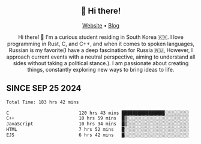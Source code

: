 <h2 align="center">👋 Hi there!</h2>
<p align="center">
  <a href="https://urdekcah.ru">Website</a> •
  <a href="https://urdekcah.blog">Blog</a>
</p>

<p align="center">
  Hi there! 👋 I'm a curious student residing in South Korea 🇰🇷. I love programming in Rust, C, and C++, and when it comes to spoken languages, Russian is my favorite(I have a deep fascination for Russia 🇷🇺, However, I approach current events with a neutral perspective, aiming to understand all sides without taking a political stance.). I am passionate about creating things, constantly exploring new ways to bring ideas to life.
</p>

## SINCE SEP 25 2024
<!--START_SECTION:waka-->

```txt
Total Time: 183 hrs 42 mins

C                          120 hrs 43 mins ████████████████░░░░░░░░░   63.94 %
C++                        10 hrs 59 mins  █▒░░░░░░░░░░░░░░░░░░░░░░░   05.83 %
JavaScript                 10 hrs 34 mins  █▒░░░░░░░░░░░░░░░░░░░░░░░   05.60 %
HTML                       7 hrs 52 mins   █░░░░░░░░░░░░░░░░░░░░░░░░   04.17 %
EJS                        6 hrs 42 mins   █░░░░░░░░░░░░░░░░░░░░░░░░   03.55 %
```

<!--END_SECTION:waka-->

<!--
**urdekcah/urdekcah** is a ✨ _special_ ✨ repository because its `README.md` (this file) appears on your GitHub profile.

Here are some ideas to get you started:

- 🔭 I’m currently working on ...
- 🌱 I’m currently learning ...
- 👯 I’m looking to collaborate on ...
- 🤔 I’m looking for help with ...
- 💬 Ask me about ...
- 📫 How to reach me: ...
- 😄 Pronouns: ...
- ⚡ Fun fact: ...
-->
